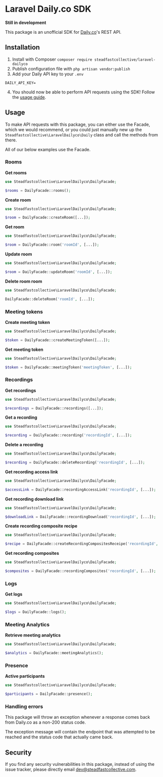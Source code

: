 # Laravel Daily.co SDK

**Still in development**

This package is an unofficial SDK for [Daily.co](https://daily.co)'s REST API.

## Installation

1. Install with Composer `composer require steadfastcollective/laravel-dailyco`
2. Publish configuration file with `php artisan vendor:publish`
3. Add your Daily API key to your `.env`

```
DAILY_API_KEY=
```
4. You should now be able to perform API requests using the SDK! Follow the [usage guide](#usage).

## Usage

To make API requests with this package, you can either use the Facade, which we would recommend, or you could just manually new up the `Steadfastcollective\LaravelDailyco\Daily` class and call the methods from there.

All of our below examples use the Facade.

### Rooms

**Get rooms**
```php
use Steadfastcollective\LaravelDailyco\DailyFacade;

$rooms = DailyFacade::rooms();
```

**Create room**
```php
use Steadfastcollective\LaravelDailyco\DailyFacade;

$room = DailyFacade::createRoom([...]);
```

**Get room**
```php
use Steadfastcollective\LaravelDailyco\DailyFacade;

$room = DailyFacade::room('roomId', [...]);
```

**Update room**
```php
use Steadfastcollective\LaravelDailyco\DailyFacade;

$room = DailyFacade::updateRoom('roomId', [...]);
```

**Delete room room**
```php
use Steadfastcollective\LaravelDailyco\DailyFacade;

DailyFacade::deleteRoom('roomId', [...]);
```

### Meeting tokens

**Create meeting token**
```php
use Steadfastcollective\LaravelDailyco\DailyFacade;

$token = DailyFacade::createMeetingToken([...]);
```

**Get meeting token**
```php
use Steadfastcollective\LaravelDailyco\DailyFacade;

$token = DailyFacade::meetingToken('meetingToken', [...]);
```

### Recordings

**Get recordings**
```php
use Steadfastcollective\LaravelDailyco\DailyFacade;

$recordings = DailyFacade::recordings([...]);
```

**Get a recording**
```php
use Steadfastcollective\LaravelDailyco\DailyFacade;

$recording = DailyFacade::recording('recordingId', [...]);
```

**Delete a recording**
```php
use Steadfastcollective\LaravelDailyco\DailyFacade;

$recording = DailyFacade::deleteRecording('recordingId', [...]);
```

**Get recording access link**
```php
use Steadfastcollective\LaravelDailyco\DailyFacade;

$accessLink = DailyFacade::recordingAccessLink('recordingId', [...]);
```

**Get recording download link**
```php
use Steadfastcollective\LaravelDailyco\DailyFacade;

$downloadLink = DailyFacade::recordingDownload('recordingId', [...]);
```

**Create recording composite recipe**
```php
use Steadfastcollective\LaravelDailyco\DailyFacade;

$recipe = DailyFacade::createRecordingCompositesReceipe('recordingId', [...]);
```

**Get recording composites**
```php
use Steadfastcollective\LaravelDailyco\DailyFacade;

$composites = DailyFacade::recordingComposites('recordingId', [...]);
```

### Logs

**Get logs**
```php
use Steadfastcollective\LaravelDailyco\DailyFacade;

$logs = DailyFacade::logs();
```

### Meeting Analytics

**Retrieve meeting analytics**
```php
use Steadfastcollective\LaravelDailyco\DailyFacade;

$analytics = DailyFacade::meetingAnalytics();
```

### Presence

**Active participants**
```php
use Steadfastcollective\LaravelDailyco\DailyFacade;

$participants = DailyFacade::presence();
```

### Handling errors

This package will throw an exception whenever a response comes back from Daily.co as a non-200 status code.

The exception message will contain the endpoint that was attempted to be reached and the status code that actually came back.

## Security

If you find any security vulnerabilities in this package, instead of using the issue tracker, please directly email [dev@steadfastcollective.com](mailto:dev@steadfastcollective.com).
